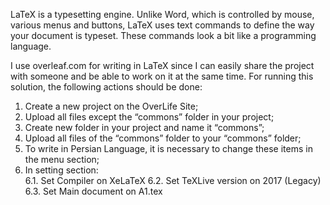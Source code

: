 LaTeX is a typesetting engine. Unlike Word, which is controlled by mouse, various menus and buttons, LaTeX uses text commands to define the way your document is typeset. These commands look a bit like a programming language.

I use overleaf.com for writing in LaTeX since I can easily share the project with someone and be able to work on it at the same time.
For running this solution, the following actions should be done:
1. Create a new project on the OverLife Site;
2. Upload all files except the “commons” folder in your project;
3. Create new folder in your project and name it “commons”;
4. Upload all files of the “commons” folder to your “commons” folder;
5. To write in Persian Language, it is necessary to change these items in the menu section;
6. In setting section:  
    6.1. Set Compiler on XeLaTeX 
    6.2. Set TeXLive version on 2017 (Legacy)
    6.3. Set Main document on A1.tex
